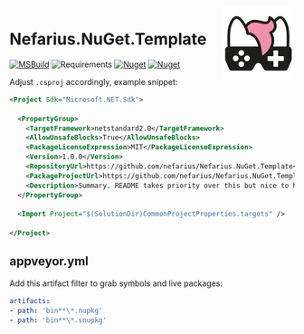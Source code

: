 <img src="assets/NSS-128x128.png" align="right" />

# Nefarius.NuGet.Template

[![MSBuild](https://github.com/nefarius/Nefarius.NuGet.Template/actions/workflows/msbuild.yml/badge.svg)](https://github.com/nefarius/Nefarius.NuGet.Template/actions/workflows/msbuild.yml) ![Requirements](https://img.shields.io/badge/Requires-.NET%20Standard%202.0-blue.svg) [![Nuget](https://img.shields.io/nuget/v/Nefarius.NuGet.Template)](https://www.nuget.org/packages/Nefarius.NuGet.Template/) [![Nuget](https://img.shields.io/nuget/dt/Nefarius.NuGet.Template)](https://www.nuget.org/packages/Nefarius.NuGet.Template/)

Adjust `.csproj` accordingly, example snippet:

```xml
<Project Sdk="Microsoft.NET.Sdk">

  <PropertyGroup>
    <TargetFramework>netstandard2.0</TargetFramework>
    <AllowUnsafeBlocks>True</AllowUnsafeBlocks>
    <PackageLicenseExpression>MIT</PackageLicenseExpression>
    <Version>1.0.0</Version>
    <RepositoryUrl>https://github.com/nefarius/Nefarius.NuGet.Template</RepositoryUrl>
    <PackageProjectUrl>https://github.com/nefarius/Nefarius.NuGet.Template</PackageProjectUrl>
    <Description>Summary. README takes priority over this but nice to have.</Description>
  </PropertyGroup>

  <Import Project="$(SolutionDir)CommonProjectProperties.targets" />

</Project>
```

## appveyor.yml

Add this artifact filter to grab symbols and live packages:

```yml
artifacts:
- path: 'bin**\*.nupkg'
- path: 'bin**\*.snupkg'
```
